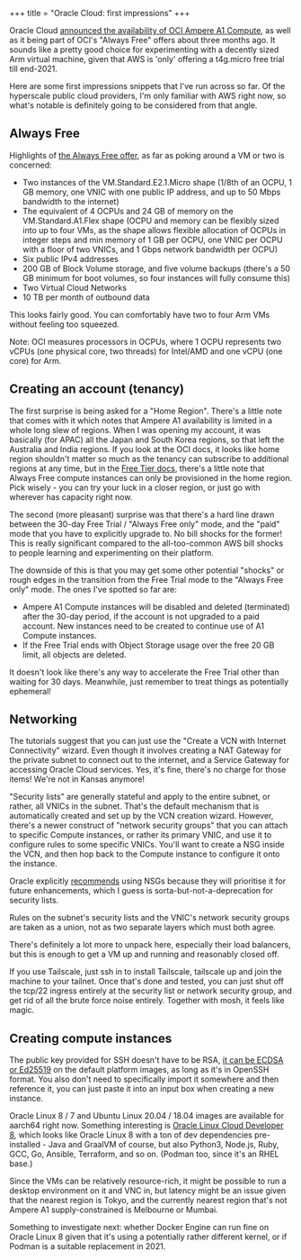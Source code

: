 +++
title = "Oracle Cloud: first impressions"
+++

Oracle Cloud [announced the availability of OCI Ampere A1 Compute](https://www.oracle.com/news/announcement/oracle-unlocks-power-of-arm-processors-at-one-cent-per-core-hour-2021-05-25/), as well as it being part of OCI's "Always Free" offers about three months ago.
It sounds like a pretty good choice for experimenting with a decently sized Arm virtual machine, given that AWS is 'only' offering a t4g.micro free trial till end-2021.

Here are some first impressions snippets that I've run across so far.
Of the hyperscale public cloud providers, I'm only familiar with AWS right now, so what's notable is definitely going to be considered from that angle.

## Always Free

Highlights of [the Always Free offer](https://docs.oracle.com/en-us/iaas/Content/FreeTier/freetier_topic-Always_Free_Resources.htm), as far as poking around a VM or two is concerned:

- Two instances of the VM.Standard.E2.1.Micro shape (1/8th of an OCPU, 1 GB memory, one VNIC with one public IP address, and up to 50 Mbps bandwidth to the internet)
- The equivalent of 4 OCPUs and 24 GB of memory on the VM.Standard.A1.Flex shape (OCPU and memory can be flexibly sized into up to four VMs, as the shape allows flexible allocation of OCPUs in integer steps and min memory of 1 GB per OCPU, one VNIC per OCPU with a floor of two VNICs, and 1 Gbps network bandwidth per OCPU)
- Six public IPv4 addresses
- 200 GB of Block Volume storage, and five volume backups (there's a 50 GB minimum for boot volumes, so four instances will fully consume this)
- Two Virtual Cloud Networks
- 10 TB per month of outbound data

This looks fairly good.
You can comfortably have two to four Arm VMs without feeling too squeezed.

Note: OCI measures processors in OCPUs, where 1 OCPU represents two vCPUs (one physical core, two threads) for Intel/AMD and one vCPU (one core) for Arm.

## Creating an account (tenancy)

The first surprise is being asked for a "Home Region".
There's a little note that comes with it which notes that Ampere A1 availability is limited in a whole long slew of regions.
When I was opening my account, it was basically (for APAC) all the Japan and South Korea regions, so that left the Australia and India regions.
If you look at the OCI docs, it looks like home region shouldn't matter so much as the tenancy can subscribe to additional regions at any time, but in the [Free Tier docs](https://docs.oracle.com/en-us/iaas/Content/FreeTier/freetier.htm), there's a little note that Always Free compute instances can only be provisioned in the home region.
Pick wisely - you can try your luck in a closer region, or just go with wherever has capacity right now.

The second (more pleasant) surprise was that there's a hard line drawn between the 30-day Free Trial / "Always Free only" mode, and the "paid" mode that you have to explicitly upgrade to.
No bill shocks for the former!
This is really significant compared to the all-too-common AWS bill shocks to people learning and experimenting on their platform.

The downside of this is that you may get some other potential "shocks" or rough edges in the transition from the Free Trial mode to the "Always Free only" mode.
The ones I've spotted so far are:

- Ampere A1 Compute instances will be disabled and deleted (terminated) after the 30-day period, if the account is not upgraded to a paid account. New instances need to be created to continue use of A1 Compute instances.
- If the Free Trial ends with Object Storage usage over the free 20 GB limit, all objects are deleted.

It doesn't look like there's any way to accelerate the Free Trial other than waiting for 30 days.
Meanwhile, just remember to treat things as potentially ephemeral!

## Networking

The tutorials suggest that you can just use the "Create a VCN with Internet Connectivity" wizard.
Even though it involves creating a NAT Gateway for the private subnet to connect out to the internet, and a Service Gateway for accessing Oracle Cloud services.
Yes, it's fine, there's no charge for those items!
We're not in Kansas anymore!

"Security lists" are generally stateful and apply to the entire subnet, or rather, all VNICs in the subnet.
That's the default mechanism that is automatically created and set up by the VCN creation wizard.
However, there's a newer construct of "network security groups" that you can attach to specific Compute instances, or rather its primary VNIC, and use it to configure rules to some specific VNICs.
You'll want to create a NSG inside the VCN, and then hop back to the Compute instance to configure it onto the instance.

Oracle explicitly [recommends](https://docs.oracle.com/en-us/iaas/Content/Network/Concepts/securityrules.htm#comparison) using NSGs because they will prioritise it for future enhancements, which I guess is sorta-but-not-a-deprecation for security lists.

Rules on the subnet's security lists and the VNIC's network security groups are taken as a union, not as two separate layers which must both agree.

There's definitely a lot more to unpack here, especially their load balancers, but this is enough to get a VM up and running and reasonably closed off.

If you use Tailscale, just ssh in to install Tailscale, tailscale up and join the machine to your tailnet.
Once that's done and tested, you can just shut off the tcp/22 ingress entirely at the security list or network security group, and get rid of all the brute force noise entirely.
Together with mosh, it feels like magic.

## Creating compute instances

The public key provided for SSH doesn't have to be RSA, [it can be ECDSA or Ed25519](https://docs.oracle.com/en-us/iaas/Content/Compute/Tasks/managingkeypairs.htm#public-key-format) on the default platform images, as long as it's in OpenSSH format.
You also don't need to specifically import it somewhere and then reference it, you can just paste it into an input box when creating a new instance.

Oracle Linux 8 / 7 and Ubuntu Linux 20.04 / 18.04 images are available for aarch64 right now.
Something interesting is [Oracle Linux Cloud Developer 8](https://docs.oracle.com/en/operating-systems/oracle-linux/oci/developer-image/), which looks like Oracle Linux 8 with a ton of dev dependencies pre-installed - Java and GraalVM of course, but also Python3, Node.js, Ruby, GCC, Go, Ansible, Terraform, and so on.
(Podman too, since it's an RHEL base.)

Since the VMs can be relatively resource-rich, it might be possible to run a desktop environment on it and VNC in, but latency might be an issue given that the nearest region is Tokyo, and the currently nearest region that's not Ampere A1 supply-constrained is Melbourne or Mumbai.

Something to investigate next: whether Docker Engine can run fine on Oracle Linux 8 given that it's using a potentially rather different kernel, or if Podman is a suitable replacement in 2021.
